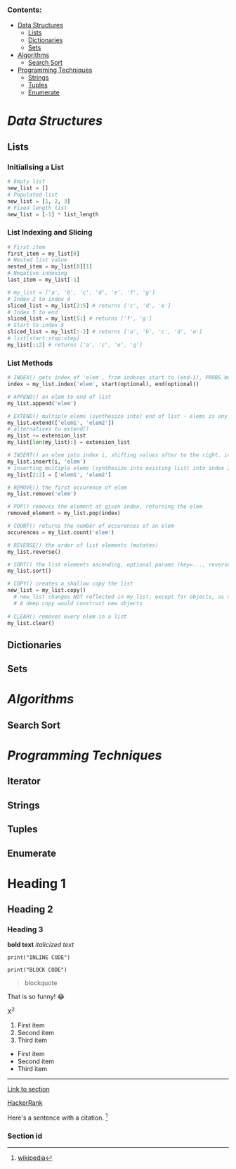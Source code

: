 ### Contents:
- [Data Structures](#data-structures)
  - [Lists](#lists)
  - [Dictionaries](#dictionaries)
  - [Sets](#sets)
- [Algorithms](#algorithms)
  - [Search Sort](#search-sort)
- [Programming Techniques](#programming-techniques)
  - [Strings](#strings)
  - [Tuples](#tuples)
  - [Enumerate](#enumerate)

# *Data Structures*
## Lists
### Initialising a List
```python
# Empty list
new_list = []
# Populated list
new_list = [1, 2, 3]
# Fixed length list
new_list = [-1] * list_length
```
### List Indexing and Slicing
```python
# First item
first_item = my_list[0]
# Nested list value
nested_item = my_list[0][1]
# Negative indexing
last_item = my_list[-1]

# my_list = ['a', 'b', 'c', 'd', 'e', 'f', 'g']
# Index 2 to index 4
sliced_list = my_list[2:5] # returns ['c', 'd', 'e']
# Index 5 to end
sliced_list = my_list[5:] # returns ['f', 'g']
# Start to index 5
sliced_list = my_list[:-2] # returns ['a', 'b', 'c', 'd', 'e']
# list[start:stop:step]
my_list[::2] # returns ['a', 'c', 'e', 'g']
```
   
### List Methods
```python
# INDEX() gets index of 'elem', from indexes start to (end-1), PROBS better to slice before
index = my_list.index('elem', start(optional), end(optional))

# APPEND() an elem to end of list
my_list.append('elem')

# EXTEND() multiple elems (synthesize into) end of list - elems is any iterable
my_list.extend(['elem1', 'elem2'])
# alternatives to extend()
my_list += extension_list
my_list[len(my_list):] = extension_list

# INSERT() an elem into index i, shifting values after to the right. i=0 inserts at list start
my_list.insert(i, 'elem')
# inserting multiple elems (synthesize into existing list) into index 2
my_list[2:2] = ['elem1', 'elem2']

# REMOVE() the first occurence of elem
my_list.remove('elem')

# POP() removes the element at given index, returning the elem
removed_element = my_list.pop(index)

# COUNT() returns the number of occurences of an elem
occurences = my_list.count('elem')

# REVERSE() the order of list elements (mutates)
my_list.reverse()

# SORT() the list elements ascending, optional params (key=..., reverse=...) (mutates)
my_list.sort()

# COPY() creates a shallow copy the list 
new_list = my_list.copy()
  # new_list changes NOT reflected in my_list, except for objects, as shallow copy uses O.G. references
  # A deep copy would construct new objects
  
# CLEAR() removes every elem in a list
my_list.clear()
```
   
## Dictionaries 
   
## Sets  
   
# *Algorithms*
## Search Sort
   
# *Programming Techniques*
## Iterator

## Strings
   
## Tuples  
   
## Enumerate
   

# Heading 1
## Heading 2
### Heading 3

**bold text** 
*italicized text*

`print("INLINE CODE")`

```
print("BLOCK CODE")
```

> blockquote

That is so funny! :joy:

X<sup>2</sup>

1. First item
2. Second item
3. Third item

- First item
- Second item
- Third item

---

[Link to section](#section-id)
  
[HackerRank](https://www.hackerrank.com/dashboard)

Here's a sentence with a citation. [^1]
[^1]: [wikipedia](https://www.wikipedia.org/)

### Section id

